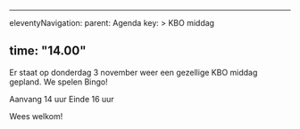 
---
eleventyNavigation:
    parent: Agenda
    key: >
        KBO middag
        
time: "14.00"
---


Er staat op donderdag 3 november weer een gezellige KBO middag gepland.
We spelen Bingo!

Aanvang 14 uur
Einde 16 uur

Wees welkom!

